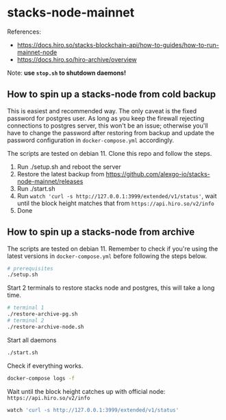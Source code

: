 # stacks-node-mainnet

References:

+ https://docs.hiro.so/stacks-blockchain-api/how-to-guides/how-to-run-mainnet-node
+ https://docs.hiro.so/hiro-archive/overview

Note: **use `stop.sh` to shutdown daemons!**

## How to spin up a stacks-node from cold backup

This is easiest and recommended way. The only caveat is the fixed password for postgres user. As long as you keep the firewall rejecting connections to postgres server, this won't be an issue; otherwise you'll have to change the password after restoring from backup and update the password configuration in `docker-compose.yml` accordingly.

The scripts are tested on debian 11. Clone this repo and follow the steps.

1. Run ./setup.sh and reboot the server
2. Restore the latest backup from https://github.com/alexgo-io/stacks-node-mainnet/releases
3. Run ./start.sh
4. Run `watch 'curl -s http://127.0.0.1:3999/extended/v1/status'`, wait until the block height matches that from `https://api.hiro.so/v2/info`
5. Done

## How to spin up a stacks-node from archive

The scripts are tested on debian 11. Remember to check if you're using the latest versions in `docker-compose.yml` before following the steps below.

```bash
# prerequisites
./setup.sh
```

Start 2 terminals to restore stacks node and postgres, this will take a long time.

```bash
# terminal 1
./restore-archive-pg.sh
# terminal 2
./restore-archive-node.sh
```

Start all daemons

```bash
./start.sh
```

Check if everything works.

```bash
docker-compose logs -f
```

Wait until the block height catches up with official node: `https://api.hiro.so/v2/info`

```bash
watch 'curl -s http://127.0.0.1:3999/extended/v1/status'
```
